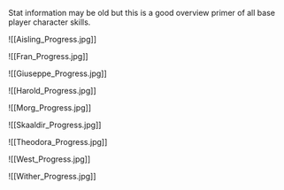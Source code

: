 Stat information may be old but this is a good overview primer of all base player character skills.

![[Aisling_Progress.jpg]]

![[Fran_Progress.jpg]]

![[Giuseppe_Progress.jpg]]

![[Harold_Progress.jpg]]

![[Morg_Progress.jpg]]

![[Skaaldir_Progress.jpg]]

![[Theodora_Progress.jpg]]

![[West_Progress.jpg]]

![[Wither_Progress.jpg]]
